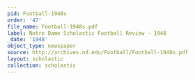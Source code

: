 ```yaml
---
pid: Football-1948s
order: '47'
file_name: Football-1948s.pdf
label: Notre Dame Scholastic Football Review - 1948
_date: '1948'
object_type: newspaper
source: http://archives.nd.edu/Football/Football-1948s.pdf
layout: scholastic
collection: scholastic
---
```

